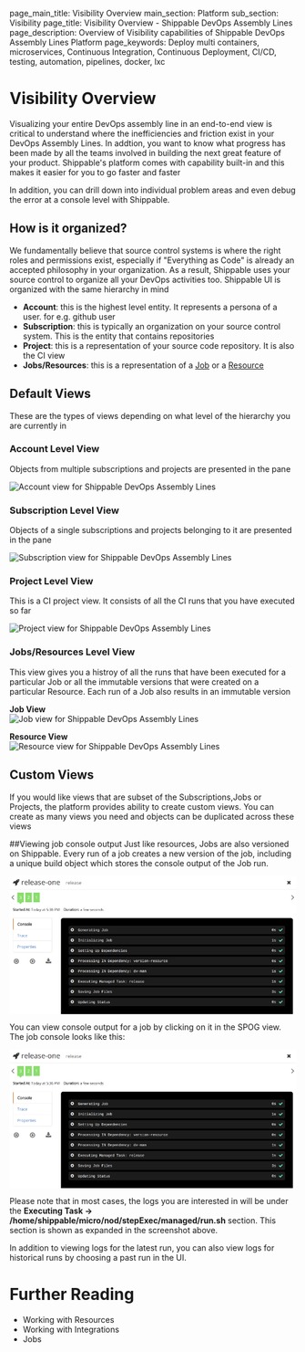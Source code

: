 page_main_title: Visibility Overview
main_section: Platform
sub_section: Visibility
page_title: Visibility Overview - Shippable DevOps Assembly Lines
page_description: Overview of Visibility capabilities of Shippable DevOps Assembly Lines Platform
page_keywords: Deploy multi containers, microservices, Continuous Integration, Continuous Deployment, CI/CD, testing, automation, pipelines, docker, lxc

# Visibility Overview
Visualizing your entire DevOps assembly line in an end-to-end view is critical to understand where the inefficiencies and friction exist in your DevOps Assembly Lines. In addtion, you want to know what progress has been made by all the teams involved in building the next great feature of your product. Shippable's platform comes with capability built-in and this makes it easier for you to go faster and faster

In addition, you can drill down into individual problem areas and even debug the error at a console level with Shippable.

## How is it organized?
We fundamentally believe that source control systems is where the right roles and permissions exist, especially if "Everything as Code" is already an accepted philosophy in your organization. As a result, Shippable uses your source control to organize all your DevOps activities too. Shippable UI is organized with the same hierarchy in mind

* **Account**: this is the highest level entity. It represents a persona of a user. for e.g. github user
* **Subscription**: this is typically an organization on your source control system. This is the entity that contains repositories
* **Project**: this is a representation of your source code repository. It is also the CI view
* **Jobs/Resources**: this is a representation of a [Job](/platform/workflow/job/overview) or a [Resource](/platform/workflow/resource/overview)


## Default Views
These are the types of views depending on what level of the hierarchy you are currently in

### Account Level View
Objects from multiple subscriptions and projects are presented in the pane

<img src="/images/platform/visibility/account-view-grid.jpg" alt="Account view for Shippable DevOps Assembly Lines" style="vertical-align: middle;display: block;margin-left: auto;margin-right: auto;"/>

### Subscription Level View
Objects of a single subscriptions and projects belonging to it are presented in the pane

<img src="/images/platform/visibility/subscription-view-grid.jpg" alt="Subscription view for Shippable DevOps Assembly Lines" style="vertical-align: middle;display: block;margin-left: auto;margin-right: auto;"/>

### Project Level View
This is a CI project view. It consists of all the CI runs that you have executed so far

<img src="/images/platform/visibility/project-view-grid.jpg" alt="Project view for Shippable DevOps Assembly Lines" style="vertical-align: middle;display: block;margin-left: auto;margin-right: auto;"/>

### Jobs/Resources Level View
This view gives you a histroy of all the runs that have been executed for a particular Job or all the immutable versions that were created on a particular Resource. Each run of a Job also results in an immutable version

**Job View**
<img src="/images/platform/visibility/job-view-grid.jpg" alt="Job view for Shippable DevOps Assembly Lines" style="vertical-align: middle;display: block;margin-left: auto;margin-right: auto;"/>

**Resource View**
<img src="/images/platform/visibility/resource-view-grid.jpg" alt="Resource view for Shippable DevOps Assembly Lines" style="vertical-align: middle;display: block;margin-left: auto;margin-right: auto;"/>


## Custom Views
If you would like views that are subset of the Subscriptions,Jobs or Projects, the platform provides ability to create custom views. You can create as many views you need and objects can be duplicated across these views



##Viewing job console output
Just like resources, Jobs are also versioned on Shippable. Every run of a job creates a new version of the job, including a unique build object which stores the console output of the Job run.

<img src="../../images/platform/jobs/jobModal.png" alt="Console output and trace, properties, run, and pause buttons for a job" style="vertical-align: middle;display: block;margin-left: auto;margin-right: auto;"/>

You can view console output for a job by clicking on it in the SPOG view. The job console looks like this:

<img src="../../images/platform/jobs/jobModal.png" alt="Console output and trace, properties, run, and pause buttons for a job" style="vertical-align: middle;display: block;margin-left: auto;margin-right: auto;"/>

Please note that in most cases, the logs you are interested in will be under the **Executing Task -> /home/shippable/micro/nod/stepExec/managed/run.sh** section. This section is shown as expanded in the screenshot above.

In addition to viewing logs for the latest run, you can also view logs for historical runs by choosing a past run in the UI.



# Further Reading
* Working with Resources
* Working with Integrations
* Jobs